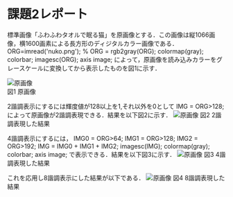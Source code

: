 # 課題2レポート

標準画像「ふわふわタオルで眠る猫」を原画像とする．この画像は縦1066画像，横1600画素による長方形のディジタルカラー画像である．
ORG=imread('nuko.png'); % 
ORG = rgb2gray(ORG); colormap(gray); colorbar; 
imagesc(ORG); axis image; 
によって，原画像を読み込みカラーをグレースケールに変換してから表示したものを図1に示す．

![原画像](https://github.com/yuukomo/image-processing-classroom_report/blob/master/%E7%B5%90%E6%9E%9C/%E8%AA%B2%E9%A1%8C2/%E5%8E%9F%E7%94%BB%E5%83%8F%E3%81%AE%E3%82%B0%E3%83%AC%E3%83%BC%E3%82%B9%E3%82%B1%E3%83%BC%E3%83%AB.PNG)  
図1 原画像

2諧調表示にするには輝度値が128以上を1,それ以外を0として
IMG = ORG>128;
によって原画像が2諧調表現できる．結果を以下図2に示す．
![原画像](https://github.com/yuukomo/image-processing-classroom_report/blob/master/%E7%B5%90%E6%9E%9C/%E8%AA%B2%E9%A1%8C2/2%E8%AB%A7%E8%AA%BF.PNG)
図2 2諧調表現した結果

4諧調表示にするには，
IMG0 = ORG>64;
IMG1 = ORG>128; 
IMG2 = ORG>192; 
IMG = IMG0 + IMG1 + IMG2;
imagesc(IMG); colormap(gray); colorbar;  axis image;
で表示できる．結果を以下図3に示す．
![原画像](https://github.com/yuukomo/image-processing-classroom_report/blob/master/%E7%B5%90%E6%9E%9C/%E8%AA%B2%E9%A1%8C2/4%E8%AB%A7%E8%AA%BF.PNG)
図3 4諧調表現した結果

これを応用し8諧調表示にした結果が以下である．
![原画像](https://github.com/yuukomo/image-processing-classroom_report/blob/master/%E7%B5%90%E6%9E%9C/%E8%AA%B2%E9%A1%8C2/8%E8%AB%A7%E8%AA%BF.PNG)
図4 8諧調表現した結果
